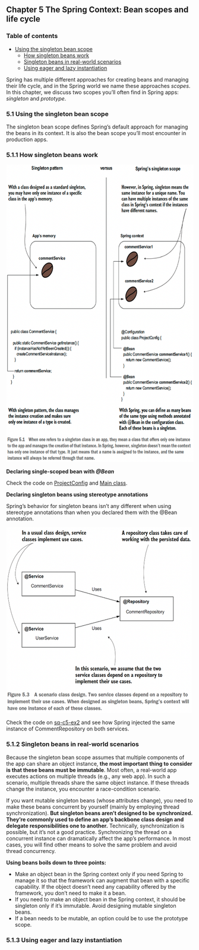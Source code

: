 ## Chapter 5 The Spring Context: Bean scopes and life cycle

### Table of contents
- [Using the singleton bean scope](#51-using-the-singleton-bean-scope)
  - [How singleton beans work](#511-how-singleton-beans-work)
  - [Singleton beans in real-world scenarios](#512-singleton-beans-in-real-world-scenarios)
  - [Using eager and lazy instantiation](#513-using-eager-and-lazy-instantiation)
  

Spring has multiple different approaches for creating beans and managing their
life cycle, and in the Spring world we name these approaches _scopes_. In this chapter, we
discuss two scopes you’ll often find in Spring apps: _singleton_ and _prototype_.

### 5.1 Using the singleton bean scope

The singleton bean scope defines Spring’s default approach for managing the beans
in its context. It is also the bean scope you’ll most encounter in production apps.

### 5.1.1 How singleton beans work

<img src="images/singleton_pattern_vs_scope.png" width="700" height="800" alt="">

**Declaring single-scoped bean with _@Bean_**

Check the code on [ProjectConfig](sq-c5-ex1/src/main/java/com/ro/config/ProjectConfig.java) and [Main class](sq-c5-ex1/src/main/java/com/ro/Main.java).

**Declaring singleton beans using stereotype annotations**

Spring’s behavior for singleton beans isn’t any different when
using stereotype annotations than when you declared them with the @Bean annotation.

<img src="images/class_design_singleton_stereotype.png" width="500" height="500" alt="">

Check the code on [sq-c5-ex2](sq-c5-ex2/src/main/java/com/ro) and see how Spring injected the same instance of CommentRepository on both services.

### 5.1.2 Singleton beans in real-world scenarios

Because the singleton bean scope assumes that multiple components of the app
can share an object instance, **the most important thing to consider is that these beans
must be immutable**. Most often, a real-world app executes actions on multiple threads
(e.g., any web app). In such a scenario, multiple threads share the same object
instance. If these threads change the instance, you encounter a race-condition scenario.

If you want mutable singleton beans (whose attributes change), you need to make
these beans concurrent by yourself (mainly by employing thread synchronization). **But
singleton beans aren’t designed to be synchronized. They’re commonly used to define
an app’s backbone class design and delegate responsibilities one to another.** Technically,
synchronization is possible, but it’s not a good practice. Synchronizing the thread on a concurrent instance can dramatically affect the app’s performance. In most cases,
you will find other means to solve the same problem and avoid thread concurrency.

**Using beans boils down to three points:**
- Make an object bean in the Spring context only if you need Spring to manage it
so that the framework can augment that bean with a specific capability. If the
object doesn’t need any capability offered by the framework, you don’t need to
make it a bean.
- If you need to make an object bean in the Spring context, it should be singleton
only if it’s immutable. Avoid designing mutable singleton beans.
- If a bean needs to be mutable, an option could be to use the prototype scope.

### 5.1.3 Using eager and lazy instantiation

